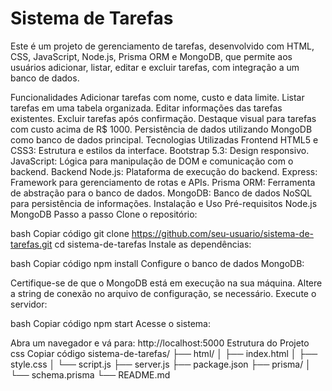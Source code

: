# Sistema de Tarefas

Este é um projeto de gerenciamento de tarefas, desenvolvido com HTML, CSS, JavaScript, Node.js, Prisma ORM e MongoDB, que permite aos usuários adicionar, listar, editar e excluir tarefas, com integração a um banco de dados.

Funcionalidades
Adicionar tarefas com nome, custo e data limite.
Listar tarefas em uma tabela organizada.
Editar informações das tarefas existentes.
Excluir tarefas após confirmação.
Destaque visual para tarefas com custo acima de R$ 1000.
Persistência de dados utilizando MongoDB como banco de dados principal.
Tecnologias Utilizadas
Frontend
HTML5 e CSS3: Estrutura e estilos da interface.
Bootstrap 5.3: Design responsivo.
JavaScript: Lógica para manipulação de DOM e comunicação com o backend.
Backend
Node.js: Plataforma de execução do backend.
Express: Framework para gerenciamento de rotas e APIs.
Prisma ORM: Ferramenta de abstração para o banco de dados.
MongoDB: Banco de dados NoSQL para persistência de informações.
Instalação e Uso
Pré-requisitos
Node.js
MongoDB
Passo a passo
Clone o repositório:

bash
Copiar código
git clone https://github.com/seu-usuario/sistema-de-tarefas.git
cd sistema-de-tarefas
Instale as dependências:

bash
Copiar código
npm install
Configure o banco de dados MongoDB:

Certifique-se de que o MongoDB está em execução na sua máquina.
Altere a string de conexão no arquivo de configuração, se necessário.
Execute o servidor:

bash
Copiar código
npm start
Acesse o sistema:

Abra um navegador e vá para: http://localhost:5000
Estrutura do Projeto
css
Copiar código
sistema-de-tarefas/
├── html/
│   ├── index.html
│   ├── style.css
│   └── script.js
├── server.js
├── package.json
├── prisma/
│   └── schema.prisma
└── README.md
